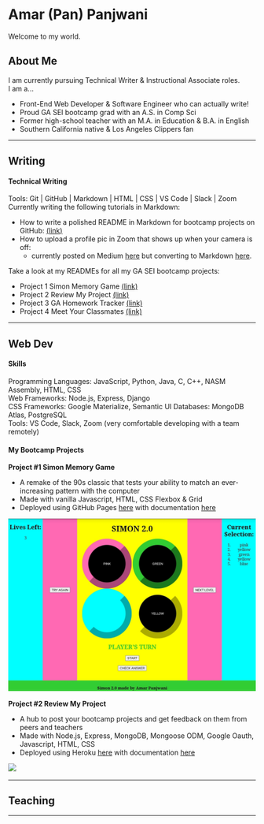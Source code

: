 # Amar (Pan) Panjwani
Welcome to my world.    

## About Me

I am currently pursuing Technical Writer & Instructional Associate roles.   
I am a...
- Front-End Web Developer & Software Engineer who can actually write!
- Proud GA SEI bootcamp grad with an A.S. in Comp Sci
- Former high-school teacher with an M.A. in Education & B.A. in English
- Southern California native & Los Angeles Clippers fan 

---

## Writing

#### Technical Writing
Tools: Git | GitHub | Markdown | HTML | CSS | VS Code | Slack | Zoom   
Currently writing the following tutorials in Markdown:   

- How to write a polished README in Markdown for bootcamp projects on GitHub: [(link)](https://github.com/amarpan/readme-writing-tutorial) 
- How to upload a profile pic in Zoom that shows up when your camera is off:
    - currently posted on Medium [here](https://medium.com/@amarpan) but converting to Markdown [here](https://github.com/amarpan/setting-up-a-zoom-profile-pic-tutorial).

Take a look at my READMEs for all my GA SEI bootcamp projects:
- Project 1 Simon Memory Game [(link)](https://github.com/amarpan/simon-game)
- Project 2 Review My Project [(link)](https://github.com/amarpan/review-my-project)
- Project 3 GA Homework Tracker [(link)](https://github.com/amarpan/hw-tracker)
- Project 4 Meet Your Classmates [(link)](https://github.com/amarpan/meet-your-classmates)

---
## Web Dev

#### Skills
Programming Languages: JavaScript, Python, Java, C, C++, NASM Assembly, HTML, CSS   
Web Frameworks: Node.js, Express, Django   
CSS Frameworks: Google Materialize, Semantic UI
Databases: MongoDB Atlas, PostgreSQL   
Tools: VS Code, Slack, Zoom (very comfortable developing with a team remotely)

#### My Bootcamp Projects
__Project #1 Simon Memory Game__
- A remake of the 90s classic that tests your ability to match an ever-increasing pattern with the computer
- Made with vanilla Javascript, HTML, CSS Flexbox & Grid
- Deployed using GitHub Pages [here](https://reviewmyproject.herokuapp.com/) with documentation [here](https://github.com/amarpan/review-my-project)   

![](https://github.com/amarpan/simon-game/raw/main/images/screenshotPlayersTurn.jpg)

__Project #2 Review My Project__
- A hub to post your bootcamp projects and get feedback on them from peers and teachers
- Made with Node.js, Express, MongoDB, Mongoose ODM, Google Oauth, Javascript, HTML, CSS
- Deployed using Heroku [here](https://reviewmyproject.herokuapp.com/) with documentation [here](https://github.com/amarpan/review-my-project)

![](https://github.com/amarpan/review-my-project/raw/main/public/images/RMPShow.jpg)

---

## Teaching
---